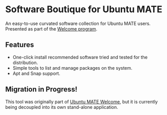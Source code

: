 # Software Boutique for Ubuntu MATE

An easy-to-use curvated software collection for Ubuntu MATE users.
Presented as part of the [Welcome program](https://bitbucket.org/ubuntu-mate/ubuntu-mate-welcome).


## Features

* One-click install recommended software tried and tested for the distribution.
* Simple tools to list and manage packages on the system.
* Apt and Snap support.


## Migration in Progress!

This tool was originally part of [Ubuntu MATE Welcome](https://github.com/ubuntu-mate/ubuntu-mate-welcome),
but it is currently being decoupled into its own stand-alone application.
